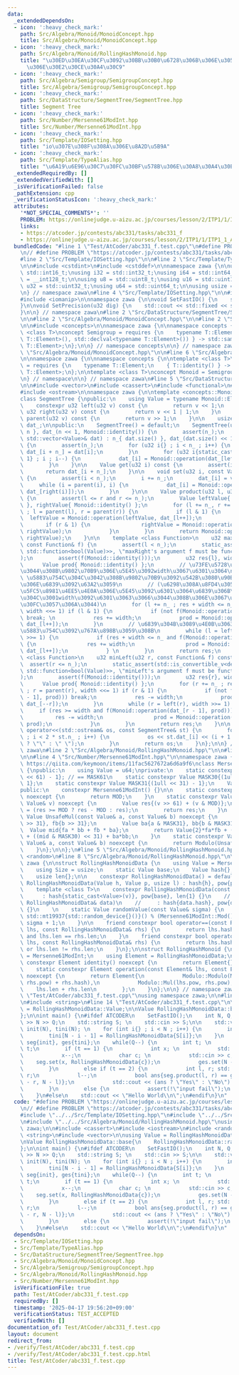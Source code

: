 ```yaml
---
data:
  _extendedDependsOn:
  - icon: ':heavy_check_mark:'
    path: Src/Algebra/Monoid/MonoidConcept.hpp
    title: Src/Algebra/Monoid/MonoidConcept.hpp
  - icon: ':heavy_check_mark:'
    path: Src/Algebra/Monoid/RollingHashMonoid.hpp
    title: "\u30ED\u30EA\u30CF\u3092\u30BB\u30B0\u6728\u306B\u306E\u305B\u308B\u6642\
      \u306E\u30E2\u30CE\u30A4\u30C9"
  - icon: ':heavy_check_mark:'
    path: Src/Algebra/Semigroup/SemigroupConcept.hpp
    title: Src/Algebra/Semigroup/SemigroupConcept.hpp
  - icon: ':heavy_check_mark:'
    path: Src/DataStructure/SegmentTree/SegmentTree.hpp
    title: Segment Tree
  - icon: ':heavy_check_mark:'
    path: Src/Number/Mersenne61ModInt.hpp
    title: Src/Number/Mersenne61ModInt.hpp
  - icon: ':heavy_check_mark:'
    path: Src/Template/IOSetting.hpp
    title: "io\u307E\u308F\u308A\u306E\u8A2D\u5B9A"
  - icon: ':heavy_check_mark:'
    path: Src/Template/TypeAlias.hpp
    title: "\u6A19\u6E96\u30C7\u30FC\u30BF\u578B\u306E\u30A8\u30A4\u30EA\u30A2\u30B9"
  _extendedRequiredBy: []
  _extendedVerifiedWith: []
  _isVerificationFailed: false
  _pathExtension: cpp
  _verificationStatusIcon: ':heavy_check_mark:'
  attributes:
    '*NOT_SPECIAL_COMMENTS*': ''
    PROBLEM: https://onlinejudge.u-aizu.ac.jp/courses/lesson/2/ITP1/1/ITP1_1_A
    links:
    - https://atcoder.jp/contests/abc331/tasks/abc331_f
    - https://onlinejudge.u-aizu.ac.jp/courses/lesson/2/ITP1/1/ITP1_1_A
  bundledCode: "#line 1 \"Test/AtCoder/abc331_f.test.cpp\"\n#define PROBLEM \"https://onlinejudge.u-aizu.ac.jp/courses/lesson/2/ITP1/1/ITP1_1_A\"\
    \n// #define PROBLEM \"https://atcoder.jp/contests/abc331/tasks/abc331_f\"\n\n\
    #line 2 \"Src/Template/IOSetting.hpp\"\n\n#line 2 \"Src/Template/TypeAlias.hpp\"\
    \n\n#include <cstdint>\n#include <cstddef>\n\nnamespace zawa {\n\nusing i16 =\
    \ std::int16_t;\nusing i32 = std::int32_t;\nusing i64 = std::int64_t;\nusing i128\
    \ = __int128_t;\n\nusing u8 = std::uint8_t;\nusing u16 = std::uint16_t;\nusing\
    \ u32 = std::uint32_t;\nusing u64 = std::uint64_t;\n\nusing usize = std::size_t;\n\
    \n} // namespace zawa\n#line 4 \"Src/Template/IOSetting.hpp\"\n\n#include <iostream>\n\
    #include <iomanip>\n\nnamespace zawa {\n\nvoid SetFastIO() {\n    std::cin.tie(nullptr)->sync_with_stdio(false);\n\
    }\n\nvoid SetPrecision(u32 dig) {\n    std::cout << std::fixed << std::setprecision(dig);\n\
    }\n\n} // namespace zawa\n#line 2 \"Src/DataStructure/SegmentTree/SegmentTree.hpp\"\
    \n\n#line 2 \"Src/Algebra/Monoid/MonoidConcept.hpp\"\n\n#line 2 \"Src/Algebra/Semigroup/SemigroupConcept.hpp\"\
    \n\n#include <concepts>\n\nnamespace zawa {\n\nnamespace concepts {\n\ntemplate\
    \ <class T>\nconcept Semigroup = requires {\n    typename T::Element;\n    { T::operation(std::declval<typename\
    \ T::Element>(), std::declval<typename T::Element>()) } -> std::same_as<typename\
    \ T::Element>;\n};\n\n} // namespace concepts\n\n} // namespace zawa\n#line 4\
    \ \"Src/Algebra/Monoid/MonoidConcept.hpp\"\n\n#line 6 \"Src/Algebra/Monoid/MonoidConcept.hpp\"\
    \n\nnamespace zawa {\n\nnamespace concepts {\n\ntemplate <class T>\nconcept Identitiable\
    \ = requires {\n    typename T::Element;\n    { T::identity() } -> std::same_as<typename\
    \ T::Element>;\n};\n\ntemplate <class T>\nconcept Monoid = Semigroup<T> and Identitiable<T>;\n\
    \n} // namespace\n\n} // namespace zawa\n#line 5 \"Src/DataStructure/SegmentTree/SegmentTree.hpp\"\
    \n\n#include <vector>\n#include <cassert>\n#include <functional>\n#include <type_traits>\n\
    #include <ostream>\n\nnamespace zawa {\n\ntemplate <concepts::Monoid Monoid>\n\
    class SegmentTree {\npublic:\n    using Value = typename Monoid::Element;\nprivate:\n\
    \    constexpr u32 left(u32 v) const {\n        return v << 1;\n    }\n    constexpr\
    \ u32 right(u32 v) const {\n        return v << 1 | 1;\n    }\n    constexpr u32\
    \ parent(u32 v) const {\n        return v >> 1;\n    }\n\n    usize n_;\n    std::vector<Value>\
    \ dat_;\n\npublic:\n    SegmentTree() = default;\n    SegmentTree(u32 n) : n_{\
    \ n }, dat_(n << 1, Monoid::identity()) {\n        assert(n_);\n    }\n    SegmentTree(const\
    \ std::vector<Value>& dat) : n_{ dat.size() }, dat_(dat.size() << 1, Monoid::identity())\
    \ {\n        assert(n_);\n        for (u32 i{} ; i < n_ ; i++) {\n           \
    \ dat_[i + n_] = dat[i];\n        }\n        for (u32 i{static_cast<u32>(n_) -\
    \ 1} ; i ; i--) {\n            dat_[i] = Monoid::operation(dat_[left(i)], dat_[right(i)]);\n\
    \        }\n    }\n\n    Value get(u32 i) const {\n        assert(i < n_);\n \
    \       return dat_[i + n_];\n    }\n\n    void set(u32 i, const Value& value)\
    \ {\n        assert(i < n_);\n        i += n_;\n        dat_[i] = value;\n   \
    \     while (i = parent(i), i) {\n            dat_[i] = Monoid::operation(dat_[left(i)],\
    \ dat_[right(i)]);\n        }\n    }\n\n    Value product(u32 l, u32 r) const\
    \ {\n        assert(l <= r and r <= n_);\n        Value leftValue{ Monoid::identity()\
    \ }, rightValue{ Monoid::identity() };\n        for (l += n_, r += n_ ; l < r\
    \ ; l = parent(l), r = parent(r)) {\n            if (l & 1) {\n              \
    \  leftValue = Monoid::operation(leftValue, dat_[l++]);\n            }\n     \
    \       if (r & 1) {\n                rightValue = Monoid::operation(dat_[--r],\
    \ rightValue);\n            }\n        }\n        return Monoid::operation(leftValue,\
    \ rightValue);\n    }\n\n    template <class Function>\n    u32 maxRight(u32 l,\
    \ const Function& f) {\n        assert(l < n_);\n        static_assert(std::is_convertible_v<decltype(f),\
    \ std::function<bool(Value)>>, \"maxRight's argument f must be function bool(T)\"\
    );\n        assert(f(Monoid::identity()));\n        u32 res{l}, width{1};\n  \
    \      Value prod{ Monoid::identity() };\n        // \u73FE\u5728\u306E\u898B\u3066\
    \u3044\u308B\u9802\u70B9\u306E\u5E45\u3092width\u3067\u6301\u3064\n        //\
    \ \u5883\u754C\u304C\u3042\u308B\u9802\u70B9\u3092\u542B\u3080\u90E8\u5206\u6728\
    \u306E\u6839\u3092\u63A2\u3059\n        // (\u6298\u308A\u8FD4\u3059\u6642\u306F\
    \u5FC5\u8981\u4EE5\u4E0A\u306E\u5E45\u3092\u6301\u3064\u6839\u306B\u306A\u308B\
    \u304C\u3001width\u3092\u6301\u3063\u3066\u3044\u308B\u306E\u3067\u30AA\u30FC\u30D0\
    \u30FC\u3057\u306A\u3044)\n        for (l += n_ ; res + width <= n_ ; l = parent(l),\
    \ width <<= 1) if (l & 1) {\n            if (not f(Monoid::operation(prod, dat_[l])))\
    \ break; \n            res += width;\n            prod = Monoid::operation(prod,\
    \ dat_[l++]);\n        }\n        // \u6839\u304B\u3089\u4E0B\u3063\u3066\u3001\
    \u5883\u754C\u3092\u767A\u898B\u3059\u308B\n        while (l = left(l), width\
    \ >>= 1) {\n            if (res + width <= n_ and f(Monoid::operation(prod, dat_[l])))\
    \ {\n                res += width;\n                prod = Monoid::operation(prod,\
    \ dat_[l++]);\n            } \n        }\n        return res;\n    }\n\n    template\
    \ <class Function>\n    u32 minLeft(u32 r, const Function& f) const {\n      \
    \  assert(r <= n_);\n        static_assert(std::is_convertible_v<decltype(f),\
    \ std::function<bool(Value)>>, \"minLeft's argument f must be function bool(T)\"\
    );\n        assert(f(Monoid::identity()));\n        u32 res{r}, width{1};\n  \
    \      Value prod{ Monoid::identity() };\n        for (r += n_ ; res >= width\
    \ ; r = parent(r), width <<= 1) if (r & 1) {\n            if (not f(Monoid::operation(dat_[r\
    \ - 1], prod))) break;\n            res -= width;\n            prod = Monoid::operation(prod,\
    \ dat_[--r]);\n        }\n        while (r = left(r), width >>= 1) {\n       \
    \     if (res >= width and f(Monoid::operation(dat_[r - 1], prod))) {\n      \
    \          res -= width;\n                prod = Monoid::operation(dat_[--r],\
    \ prod);\n            }\n        }\n        return res;\n    }\n\n    friend std::ostream&\
    \ operator<<(std::ostream& os, const SegmentTree& st) {\n        for (u32 i{1}\
    \ ; i < 2 * st.n_ ; i++) {\n            os << st.dat_[i] << (i + 1 == 2 * st.n_\
    \ ? \"\" : \" \");\n        }\n        return os;\n    }\n};\n\n} // namespace\
    \ zawa\n#line 2 \"Src/Algebra/Monoid/RollingHashMonoid.hpp\"\n\n#line 2 \"Src/Number/Mersenne61ModInt.hpp\"\
    \n\n#line 4 \"Src/Number/Mersenne61ModInt.hpp\"\n\nnamespace zawa {\n\n// @reference:\
    \ https://qiita.com/keymoon/items/11fac5627672a6d6a9f6\nclass Mersenne61ModInt\
    \ {\npublic:\n    using Value = u64;\nprivate:\n    static constexpr Value MOD{(1ull\
    \ << 61) - 1}; // == MASK61\n    static constexpr Value MASK30{(1ull << 30) -\
    \ 1};\n    static constexpr Value MASK31{(1ull << 31) - 1};\n    Value v_{};\n\
    public:\n    constexpr Mersenne61ModInt() {}\n\n    static constexpr Value Mod()\
    \ noexcept {\n        return MOD;\n    }\n    static constexpr Value Modulo(const\
    \ Value& v) noexcept {\n        Value res{(v >> 61) + (v & MOD)};\n        res\
    \ = (res >= MOD ? res - MOD : res);\n        return res;\n    }\n    static constexpr\
    \ Value UnsafeMul(const Value& a, const Value& b) noexcept {\n        Value fa{a\
    \ >> 31}, fb{b >> 31};\n        Value ba{a & MASK31}, bb{b & MASK31};\n      \
    \  Value mid{fa * bb + fb * ba};\n        return Value{2}*fa*fb + (mid >> 30)\
    \ + ((mid & MASK30) << 31) + ba*bb;\n    }\n    static constexpr Value Mul(const\
    \ Value& a, const Value& b) noexcept {\n        return Modulo(UnsafeMul(a, b));\n\
    \    }\n};\n\n};\n#line 5 \"Src/Algebra/Monoid/RollingHashMonoid.hpp\"\n\n#include\
    \ <random>\n#line 8 \"Src/Algebra/Monoid/RollingHashMonoid.hpp\"\n\nnamespace\
    \ zawa {\n\nstruct RollingHashMonoidData {\n    using Value = Mersenne61ModInt::Value;\n\
    \    using Size = usize;\n    static Value base;\n    Value hash{}, pow{1};\n\
    \    usize len{};\n\n    constexpr RollingHashMonoidData() = default;\n    constexpr\
    \ RollingHashMonoidData(Value h, Value p, usize l) : hash{h}, pow{p}, len{l} {}\n\
    \    template <class T>\n    constexpr RollingHashMonoidData(const T& v) \n  \
    \      : hash{static_cast<Value>(v)}, pow{base}, len{1} {}\n    // RollingHashMonoidData(const\
    \ RollingHashMonoidData& data)\n    //     : hash{data.hash}, pow{data.pow}, len{data.len}\
    \ {}\n    \n    static Value randomValue(const Value& sigma) {\n        return\
    \ std::mt19937{std::random_device{}()}() % (Mersenne61ModInt::Mod() - sigma) +\
    \ sigma + 1;\n    }\n\n    friend constexpr bool operator==(const RollingHashMonoidData&\
    \ lhs, const RollingHashMonoidData& rhs) {\n        return lhs.hash == rhs.hash\
    \ and lhs.len == rhs.len;\n    }\n    friend constexpr bool operator!=(const RollingHashMonoidData&\
    \ lhs, const RollingHashMonoidData& rhs) {\n        return lhs.hash != rhs.hash\
    \ or lhs.len != rhs.len;\n    }\n};\n\nstruct RollingHashMonoid {\n    using Modulo\
    \ = Mersenne61ModInt;\n    using Element = RollingHashMonoidData;\n    static\
    \ constexpr Element identity() noexcept {\n        return Element{};\n    }\n\
    \    static constexpr Element operation(const Element& lhs, const Element& rhs)\
    \ noexcept {\n        return Element{\n            Modulo::Modulo(Modulo::UnsafeMul(lhs.hash,\
    \ rhs.pow) + rhs.hash),\n            Modulo::Mul(lhs.pow, rhs.pow),\n        \
    \    lhs.len + rhs.len\n        };\n    }\n};\n\n} // namespace zawa\n#line 7\
    \ \"Test/AtCoder/abc331_f.test.cpp\"\nusing namespace zawa;\n\n#line 12 \"Test/AtCoder/abc331_f.test.cpp\"\
    \n#include <string>\n#line 14 \"Test/AtCoder/abc331_f.test.cpp\"\n\nusing Value\
    \ = RollingHashMonoidData::Value;\n\nValue RollingHashMonoidData::base{\n    RollingHashMonoidData::randomValue(26)\n\
    };\n\nint main() {\n#ifdef ATCODER\n    SetFastIO();\n    int N, Q; \n    std::cin\
    \ >> N >> Q;\n    std::string S; \n    std::cin >> S;\n\n    std::vector<RollingHashMonoidData>\
    \ init(N), tini(N); \n    for (int i{} ; i < N ; i++) {\n        init[i] = RollingHashMonoidData{S[i]};\n\
    \        tini[N - i - 1] = RollingHashMonoidData{S[i]};\n    }\n    SegmentTree<RollingHashMonoid>\
    \ seg{init}, ges{tini};\n    while(Q--) {\n        int t; \n        std::cin >>\
    \ t;\n        if (t == 1) {\n            int x; \n            std::cin >> x;\n\
    \            x--;\n            char c; \n            std::cin >> c;\n        \
    \    seg.set(x, RollingHashMonoidData{c});\n            ges.set(N - x - 1, RollingHashMonoidData{c});\n\
    \        }\n        else if (t == 2) {\n            int l, r; std::cin >> l >>\
    \ r;\n            l--;\n            bool ans{seg.product(l, r) == ges.product(N\
    \ - r, N - l)};\n            std::cout << (ans ? \"Yes\" : \"No\") << '\\n';\n\
    \        }\n        else {\n            assert(!\"input fail\");\n        }\n\
    \    }\n#else\n    std::cout << \"Hello World\\n\";\n#endif\n}\n"
  code: "#define PROBLEM \"https://onlinejudge.u-aizu.ac.jp/courses/lesson/2/ITP1/1/ITP1_1_A\"\
    \n// #define PROBLEM \"https://atcoder.jp/contests/abc331/tasks/abc331_f\"\n\n\
    #include \"../../Src/Template/IOSetting.hpp\"\n#include \"../../Src/DataStructure/SegmentTree/SegmentTree.hpp\"\
    \n#include \"../../Src/Algebra/Monoid/RollingHashMonoid.hpp\"\nusing namespace\
    \ zawa;\n\n#include <cassert>\n#include <iostream>\n#include <random>\n#include\
    \ <string>\n#include <vector>\n\nusing Value = RollingHashMonoidData::Value;\n\
    \nValue RollingHashMonoidData::base{\n    RollingHashMonoidData::randomValue(26)\n\
    };\n\nint main() {\n#ifdef ATCODER\n    SetFastIO();\n    int N, Q; \n    std::cin\
    \ >> N >> Q;\n    std::string S; \n    std::cin >> S;\n\n    std::vector<RollingHashMonoidData>\
    \ init(N), tini(N); \n    for (int i{} ; i < N ; i++) {\n        init[i] = RollingHashMonoidData{S[i]};\n\
    \        tini[N - i - 1] = RollingHashMonoidData{S[i]};\n    }\n    SegmentTree<RollingHashMonoid>\
    \ seg{init}, ges{tini};\n    while(Q--) {\n        int t; \n        std::cin >>\
    \ t;\n        if (t == 1) {\n            int x; \n            std::cin >> x;\n\
    \            x--;\n            char c; \n            std::cin >> c;\n        \
    \    seg.set(x, RollingHashMonoidData{c});\n            ges.set(N - x - 1, RollingHashMonoidData{c});\n\
    \        }\n        else if (t == 2) {\n            int l, r; std::cin >> l >>\
    \ r;\n            l--;\n            bool ans{seg.product(l, r) == ges.product(N\
    \ - r, N - l)};\n            std::cout << (ans ? \"Yes\" : \"No\") << '\\n';\n\
    \        }\n        else {\n            assert(!\"input fail\");\n        }\n\
    \    }\n#else\n    std::cout << \"Hello World\\n\";\n#endif\n}\n"
  dependsOn:
  - Src/Template/IOSetting.hpp
  - Src/Template/TypeAlias.hpp
  - Src/DataStructure/SegmentTree/SegmentTree.hpp
  - Src/Algebra/Monoid/MonoidConcept.hpp
  - Src/Algebra/Semigroup/SemigroupConcept.hpp
  - Src/Algebra/Monoid/RollingHashMonoid.hpp
  - Src/Number/Mersenne61ModInt.hpp
  isVerificationFile: true
  path: Test/AtCoder/abc331_f.test.cpp
  requiredBy: []
  timestamp: '2025-04-17 19:56:20+09:00'
  verificationStatus: TEST_ACCEPTED
  verifiedWith: []
documentation_of: Test/AtCoder/abc331_f.test.cpp
layout: document
redirect_from:
- /verify/Test/AtCoder/abc331_f.test.cpp
- /verify/Test/AtCoder/abc331_f.test.cpp.html
title: Test/AtCoder/abc331_f.test.cpp
---
```

